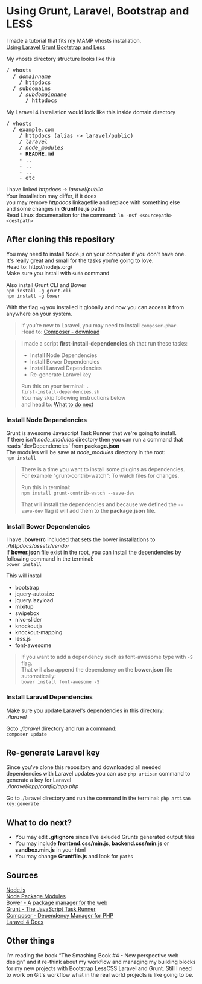 
<h1>Using Grunt, Laravel, Bootstrap and LESS</h1>

<p>
I made a tutorial that fits my MAMP vhosts installation.<br/>
<a href="http://blog.mdstn.com/using-laravel-grunt-bootstrap-and-less/">Using Laravel Grunt Bootstrap and Less</a>
</p>
<p>
My vhosts directory structure looks like this
</p>

<pre>
/ vhosts
  / <em>domainname</em>
    / httpdocs
  / subdomains
    / <em>subdomainname</em>
      / httpdocs
</pre>

<p>My Laravel 4 installation would look like this inside domain directory</p>

<pre>
/ vhosts
  / example.com
    / httpdocs (alias -> laravel/public)
    / <em>laravel</em>
    / <em>node_modules</em>
    - <strong>README.md</strong>
    - ..
    - ..
    - ..
    - etc
</pre>

<p>
I have linked <em>httpdocs</em> -&gt; <em>laravel/public</em><br/>
Your installation may differ, if it does<br/>
you may remove <em>httpdocs</em> linkagefile and replace with something else<br/>
and some changes in <strong>Gruntfile.js</strong> paths<br/>
Read Linux documenation for the command: <code>ln -nsf &lt;sourcepath&gt; &lt;destpath&gt;</code>
</p>

<h2>After cloning this repository</h2>
<p>
You may need to install Node.js on your computer if you don't have one. <br/>
It's really great and small for the tasks you're going to love.<br/>
Head to: http://nodejs.org/<br/>
Make sure you install with <code>sudo</code> command
<p>

<p>
Also install Grunt CLI and Bower<br/>
<code>npm install -g grunt-cli</code><br/>
<code>npm install -g bower</code>
</p>
<p>
With the flag <code>-g</code> you installed it globally and now you can access it from anywhere on your system.
</p>

<blockquote>
  If you&rsquo;re new to Laravel, you may need to install <code>composer.phar</code>.<br/>
  Head to: <a href="https://getcomposer.org/download/">Composer - download</a>
</blockquote>

<blockquote>
  I made a script <strong>first-install-dependencies.sh</strong> that run these tasks:

  <ul>
    <li>Install Node Dependencies</li>
    <li>Install Bower Dependencies</li>
    <li>Install Laravel Dependencies</li>
    <li>Re-generate Laravel key</li>
  </ul>

  Run this on your terminal: <code>. first-install-dependencies.sh</code><br/>
  You may skip following instructions below<br/>
  and head to: <a href="#what-to-do-next">What to do next</a>
</blockquote>
<h3>Install Node Dependencies</h3>
<p>
Grunt is awesome Javascript Task Runner that we're going to install.<br/>
If there isn't <em>node_modules</em> directory then you can run a command that reads 'devDependencies' from <strong>package.json</strong> <br/>
The modules will be save at <em>node_modules</em> directory in the root:<br/>
<code>npm install</code>
</p>
<blockquote>
  <p>
  There is a time you want to install some plugins as dependencies.<br/>
  For example "grunt-contrib-watch": To watch files for changes.
  </p>
  <p>
  Run this in terminal:<br/>
  <code>npm install grunt-contrib-watch --save-dev</code>
  </p>
  <p>
  That will install the dependencies and because we defined the <code>--save-dev</code> flag it will add them to the <strong>package.json</strong> file.
  </p>
</blockquote>

<h3>Install Bower Dependencies</h3>
<p>
I have <strong>.bowerrc</strong> included that sets the bower installations to <br/>
<em>./httpdocs/assets/vendor</em><br/>
If <strong>bower.json</strong> file exist in the root, you can install the dependencies by following command in the terminal:<br/>
<code>bower install</code><br/>
</p>
<p>
This will install
<ul>
  <li>bootstrap</li>
  <li>jquery-autosize</li>
  <li>jquery.lazyload</li>
  <li>mixitup</li>
  <li>swipebox</li>
  <li>nivo-slider</li>
  <li>knockoutjs</li>
  <li>knockout-mapping</li>
  <li>less.js</li>
  <li>font-awesome</li>
</ul>
</p>

<blockquote>
If you want to add a dependency such as font-awesome type with <code>-S</code> flag.<br/>
That will also append the dependency on the <strong>bower.json</strong> file automatically:<br/>
<code>bower install font-awesome -S</code>
</blockquote>


<h3>Install Laravel Dependencies</h3>
Make sure you update Laravel's dependencies in this directory:<br/>
<em>./laravel</em><br/>

Goto <em>./laravel</em> directory and run a command:<br/>
<code>composer update</code><br/>

<h2>Re-generate Laravel key</h2>

<p>
Since you&rsquo;ve clone this repository and downloaded all needed dependencies with Laravel updates you can use <code>php artisan</code> command to generate a key for Laravel<br/>
<em>./laravel/app/config/app.php</em>
</p>

Go to ./laravel directory and run the command in the terminal:
<code>php artisan key:generate</code>

<h2>What to do next?</h2>
<ul>
  <li>You may edit <strong>.gitignore</strong> since I&rsquo;ve exluded Grunts generated output files</li>
  <li>You may include <strong>frontend.css/min.js</strong>, <strong>backend.css/min.js</strong> or <strong>sandbox.min.js</strong> in your html</li>
  <li>You may change <strong>Gruntfile.js</strong> and look for <code>paths</code></li>
</ul>


<h2>Sources</h2>
<a href="http://nodejs.org/">Node.js</a><br/>
<a href="https://www.npmjs.org/">Node Package Modules</a><br/>
<a href="http://bower.io/">Bower - A package manager for the web</a><br/>
<a href="http://gruntjs.com/">Grunt - The JavaScript Task Runner</a><br/>
<a href="https://getcomposer.org/">Composer - Dependency Manager for PHP</a><br/>
<a href="http://laravel.com/docs/installation">Laravel 4 Docs</a><br/>
<a href=""></a>

<h2>Other things</h2>
<p>
I&rsquo;m reading the book &ldquo;The Smashing Book #4 - New perspective web design&rdquo; and it re-think about my workflow and managing my building blocks for my new projects with Bootstrap LessCSS Laravel and Grunt. Still I need to work on Git's workflow what in the real world projects is like going to be.
</p>
